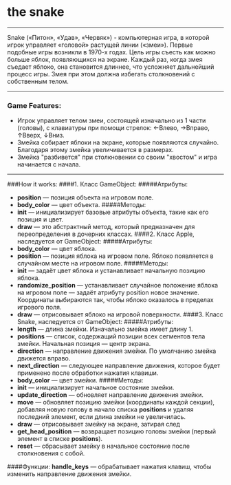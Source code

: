 # the snake
---
Snake («Питон», «Удав», «Червяк») - компьютерная игра, в которой игрок управляет «головой» растущей линии («змеи»). Первые подобные игры возникли в 1970-х годах. Цель игры съесть как можно больше яблок, появляющихся на экране. Каждый раз, когда змея съедает яблоко, она становится длиннее, что усложняет дальнейший процесс игры. Змея при этом должна избегать столкновений с собственным телом.

---

### Game Features:
* Игрок управляет телом змеи, состоящей изначально из 1 части (головы), с клавиатуры при помощи стрелок: ←Влево, →Вправо, ↑Вверх, ↓Вниз.
* Змейка собирает яблоки на экране, которые появляются случайно. Благодаря этому змейка увеличивается в размерах. 
* Змейка "разбивется" при столкновении со своим "хвостом" и игра начинается с начала. 
---

###How it works:
####1. Класс GameObject:
#####Атрибуты:
* __position__ — позиция объекта на игровом поле. 
* __body_color__ — цвет объекта.
#####Методы:
* __init__ — инициализирует базовые атрибуты объекта, такие как его позиция и цвет.
* __draw__ — это абстрактный метод, который предназначен для переопределения в дочерних классах.
####2. Класс Apple, наследуется от GameObject:
#####Атрибуты:
* __body_color__ — цвет яблока.
* __position__ — позиция яблока на игровом поле. Яблоко появляется в случайном месте на игровом поле.
#####Методы:
* __init__ — задаёт цвет яблока и устанавливает начальную позицию яблока.
* __randomize_position__ — устанавливает случайное положение яблока на игровом поле — задаёт атрибуту position новое значение. Координаты выбираются так, чтобы яблоко оказалось в пределах игрового поля.
* __draw__ — отрисовывает яблоко на игровой поверхности.
####3. Класс Snake, наследуется от GameObject:
#####Атрибуты:
* __length__ — длина змейки. Изначально змейка имеет длину 1.
* __positions__ — список, содержащий позиции всех сегментов тела змейки. Начальная позиция — центр экрана.
* __direction__ — направление движения змейки. По умолчанию змейка движется вправо.
* __next_direction__ — следующее направление движения, которое будет применено после обработки нажатия клавиши.
* __body_color__ — цвет змейки.
#####Методы:
* __init__ — инициализирует начальное состояние змейки.
* __update_direction__ — обновляет направление движения змейки.
* __move__ — обновляет позицию змейки (координаты каждой секции), добавляя новую голову в начало списка __positions__ и удаляя последний элемент, если длина змейки не увеличилась.
* __draw__ — отрисовывает змейку на экране, затирая след 
* __get_head_position__ — возвращает позицию головы змейки (первый элемент в списке __positions__).
* __reset__ — сбрасывает змейку в начальное состояние после столкновения с собой.

####Функции:
__handle_keys__ — обрабатывает нажатия клавиш, чтобы изменить направление движения змейки.